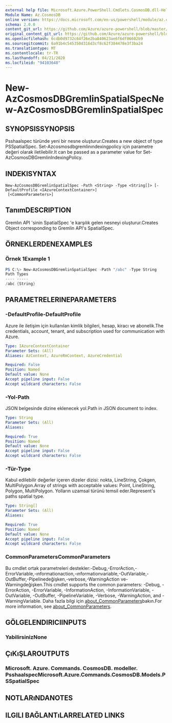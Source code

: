 ```yaml
---
external help file: Microsoft.Azure.PowerShell.Cmdlets.CosmosDB.dll-Help.xml
Module Name: Az.CosmosDB
online version: https://docs.microsoft.com/en-us/powershell/module/az.cosmosdb/new-azcosmosdbgremlinspatialspec
schema: 2.0.0
content_git_url: https://github.com/Azure/azure-powershell/blob/master/src/CosmosDB/CosmosDB/help/New-AzCosmosDBGremlinSpatialSpec.md
original_content_git_url: https://github.com/Azure/azure-powershell/blob/master/src/CosmosDB/CosmosDB/help/New-AzCosmosDBGremlinSpatialSpec.md
ms.openlocfilehash: 6cdb0d9732c64f26e2ba840623ae6f6df06602b9
ms.sourcegitcommit: 6a91b4c545350d316d3cf8c62f384478e3f3ba24
ms.translationtype: MT
ms.contentlocale: tr-TR
ms.lasthandoff: 04/21/2020
ms.locfileid: "94103648"
---
```

# <span data-ttu-id="c89af-101">New-AzCosmosDBGremlinSpatialSpec</span><span class="sxs-lookup"><span data-stu-id="c89af-101">New-AzCosmosDBGremlinSpatialSpec</span></span>

## <span data-ttu-id="c89af-102">SYNOPSIS</span><span class="sxs-lookup"><span data-stu-id="c89af-102">SYNOPSIS</span></span>
<span data-ttu-id="c89af-103">Psshaalspec türünde yeni bir nesne oluşturur.</span><span class="sxs-lookup"><span data-stu-id="c89af-103">Creates a new object of type PSSpatialSpec.</span></span> <span data-ttu-id="c89af-104">Set-Azcosmosdbgremlinındexingpolicy için parametre değeri olarak iletilebilir.</span><span class="sxs-lookup"><span data-stu-id="c89af-104">It can be passed as a parameter value for Set-AzCosmosDBGremlinIndexingPolicy.</span></span>

## <span data-ttu-id="c89af-105">INDEKI</span><span class="sxs-lookup"><span data-stu-id="c89af-105">SYNTAX</span></span>

```
New-AzCosmosDBGremlinSpatialSpec -Path <String> -Type <String[]> [-DefaultProfile <IAzureContextContainer>]
 [<CommonParameters>]
```

## <span data-ttu-id="c89af-106">Tanım</span><span class="sxs-lookup"><span data-stu-id="c89af-106">DESCRIPTION</span></span>
<span data-ttu-id="c89af-107">Gremlın API 'sinin SpatialSpec 'e karşılık gelen nesneyi oluşturur.</span><span class="sxs-lookup"><span data-stu-id="c89af-107">Creates Object corresponding to Gremlin API's SpatialSpec.</span></span>

## <span data-ttu-id="c89af-108">ÖRNEKLERDEN</span><span class="sxs-lookup"><span data-stu-id="c89af-108">EXAMPLES</span></span>

### <span data-ttu-id="c89af-109">Örnek 1</span><span class="sxs-lookup"><span data-stu-id="c89af-109">Example 1</span></span>
```powershell
PS C:\> New-AzCosmosDBGremlinSpatialSpec -Path "/abc" -Type String
Path Types
---- -----
/abc {String}
```

## <span data-ttu-id="c89af-110">PARAMETRELERINE</span><span class="sxs-lookup"><span data-stu-id="c89af-110">PARAMETERS</span></span>

### <span data-ttu-id="c89af-111">-DefaultProfile</span><span class="sxs-lookup"><span data-stu-id="c89af-111">-DefaultProfile</span></span>
<span data-ttu-id="c89af-112">Azure ile iletişim için kullanılan kimlik bilgileri, hesap, kiracı ve abonelik.</span><span class="sxs-lookup"><span data-stu-id="c89af-112">The credentials, account, tenant, and subscription used for communication with Azure.</span></span>

```yaml
Type: IAzureContextContainer
Parameter Sets: (All)
Aliases: AzContext, AzureRmContext, AzureCredential

Required: False
Position: Named
Default value: None
Accept pipeline input: False
Accept wildcard characters: False
```

### <span data-ttu-id="c89af-113">-Yol</span><span class="sxs-lookup"><span data-stu-id="c89af-113">-Path</span></span>
<span data-ttu-id="c89af-114">JSON belgesinde dizine eklenecek yol.</span><span class="sxs-lookup"><span data-stu-id="c89af-114">Path in JSON document to index.</span></span>

```yaml
Type: String
Parameter Sets: (All)
Aliases:

Required: True
Position: Named
Default value: None
Accept pipeline input: False
Accept wildcard characters: False
```

### <span data-ttu-id="c89af-115">-Tür</span><span class="sxs-lookup"><span data-stu-id="c89af-115">-Type</span></span>
<span data-ttu-id="c89af-116">Kabul edilebilir değerler içeren dizeler dizisi: nokta, LineString, Çokgen, MultiPolygon.</span><span class="sxs-lookup"><span data-stu-id="c89af-116">Array of strings with acceptable values: Point, LineString, Polygon, MultiPolygon.</span></span>
<span data-ttu-id="c89af-117">Yolların uzamsal türünü temsil eder.</span><span class="sxs-lookup"><span data-stu-id="c89af-117">Represent's paths spatial type.</span></span>

```yaml
Type: String[]
Parameter Sets: (All)
Aliases:

Required: True
Position: Named
Default value: None
Accept pipeline input: False
Accept wildcard characters: False
```

### <span data-ttu-id="c89af-118">CommonParameters</span><span class="sxs-lookup"><span data-stu-id="c89af-118">CommonParameters</span></span>
<span data-ttu-id="c89af-119">Bu cmdlet ortak parametreleri destekler:-Debug,-ErrorAction,-ErrorVariable,-ınformationaction,-ınformationvariable,-OutVariable,-OutBuffer,-Pipelinedeğişken,-verbose,-WarningAction ve-Warningdeğişken.</span><span class="sxs-lookup"><span data-stu-id="c89af-119">This cmdlet supports the common parameters: -Debug, -ErrorAction, -ErrorVariable, -InformationAction, -InformationVariable, -OutVariable, -OutBuffer, -PipelineVariable, -Verbose, -WarningAction, and -WarningVariable.</span></span> <span data-ttu-id="c89af-120">Daha fazla bilgi için [about_CommonParameters](http://go.microsoft.com/fwlink/?LinkID=113216)bakın.</span><span class="sxs-lookup"><span data-stu-id="c89af-120">For more information, see [about_CommonParameters](http://go.microsoft.com/fwlink/?LinkID=113216).</span></span>

## <span data-ttu-id="c89af-121">GÖLGELENDIRICI</span><span class="sxs-lookup"><span data-stu-id="c89af-121">INPUTS</span></span>

### <span data-ttu-id="c89af-122">Yabilirsiniz</span><span class="sxs-lookup"><span data-stu-id="c89af-122">None</span></span>

## <span data-ttu-id="c89af-123">ÇıKıŞLAR</span><span class="sxs-lookup"><span data-stu-id="c89af-123">OUTPUTS</span></span>

### <span data-ttu-id="c89af-124">Microsoft. Azure. Commands. CosmosDB. modeller. Psshaalspec</span><span class="sxs-lookup"><span data-stu-id="c89af-124">Microsoft.Azure.Commands.CosmosDB.Models.PSSpatialSpec</span></span>

## <span data-ttu-id="c89af-125">NOTLARıNDA</span><span class="sxs-lookup"><span data-stu-id="c89af-125">NOTES</span></span>

## <span data-ttu-id="c89af-126">ILGILI BAĞLANTıLAR</span><span class="sxs-lookup"><span data-stu-id="c89af-126">RELATED LINKS</span></span>
